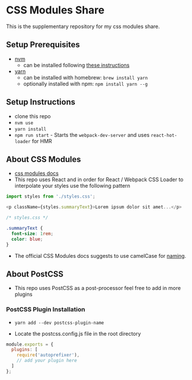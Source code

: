 # CSS Modules Share

This is the supplementary repository for my css modules share.

## Setup Prerequisites

- [nvm](https://github.com/creationix/nvm)
  - can be installed following [these instructions](https://github.com/creationix/nvm#installation)
- [yarn](https://yarnpkg.com/docs/install)
  - can be installed with homebrew: `brew install yarn`
  - optionally installed with npm: `npm install yarn --g`

## Setup Instructions

- clone this repo
- `nvm use`
- `yarn install`
- `npm run start` - Starts the `webpack-dev-server` and uses `react-hot-loader` for HMR

## About CSS Modules

- [css modules docs](https://github.com/css-modules/css-modules)
- This repo uses React and in order for React / Webpack CSS Loader to interpolate your styles use the following pattern

```js
import styles from './styles.css';

<p className={styles.summaryText}>Lorem ipsum dolor sit amet...</p>
```
```css
/* styles.css */

.summaryText {
  font-size: 1rem;
  color: blue;
}
```

- The official CSS Modules docs suggests to use camelCase for [naming](https://github.com/css-modules/css-modules#naming).

## About PostCSS

- This repo uses PostCSS as a post-processor feel free to add in more plugins

### PostCSS Plugin Installation

- `yarn add --dev postcss-plugin-name`

- Locate the postcss.config.js file in the root directory

```js
module.exports = {
  plugins: [
    require('autoprefixer'),
    // add your plugin here
  ]
};
```
